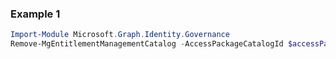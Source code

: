 ### Example 1
```powershell
Import-Module Microsoft.Graph.Identity.Governance
Remove-MgEntitlementManagementCatalog -AccessPackageCatalogId $accessPackageCatalogId
```
